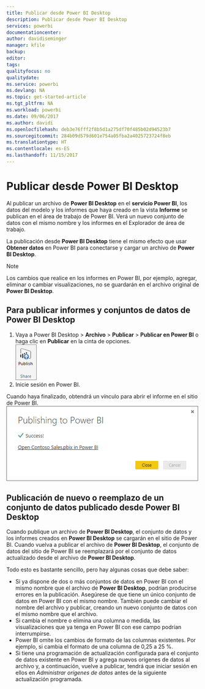 ```yaml
---
title: Publicar desde Power BI Desktop
description: Publicar desde Power BI Desktop
services: powerbi
documentationcenter: 
author: davidiseminger
manager: kfile
backup: 
editor: 
tags: 
qualityfocus: no
qualitydate: 
ms.service: powerbi
ms.devlang: NA
ms.topic: get-started-article
ms.tgt_pltfrm: NA
ms.workload: powerbi
ms.date: 09/06/2017
ms.author: davidi
ms.openlocfilehash: deb3e76fff2f8b5d1a275df70f485b02d94523b7
ms.sourcegitcommit: 284b09d579d601e754a05fba2a4025723724f8eb
ms.translationtype: HT
ms.contentlocale: es-ES
ms.lasthandoff: 11/15/2017
---
```

# <a name="publish-from-power-bi-desktop"></a>Publicar desde Power BI Desktop
Al publicar un archivo de **Power BI Desktop** en el **servicio Power BI**, los datos del modelo y los informes que haya creado en la vista **Informe** se publican en el área de trabajo de Power BI. Verá un nuevo conjunto de datos con el mismo nombre y los informes en el Explorador de área de trabajo.

La publicación desde **Power BI Desktop** tiene el mismo efecto que usar **Obtener datos** en Power BI para conectarse y cargar un archivo de **Power BI Desktop**.

> [!NOTE]
> Los cambios que realice en los informes en Power BI, por ejemplo, agregar, eliminar o cambiar visualizaciones, no se guardarán en el archivo original de **Power BI Desktop**.
> 
> 

## <a name="to-publish-a-power-bi-desktop-dataset-and-reports"></a>Para publicar informes y conjuntos de datos de Power BI Desktop
1. Vaya a Power BI Desktop \> **Archivo** \> **Publicar** \> **Publicar en Power BI** o haga clic en **Publicar** en la cinta de opciones.   
   ![](media/desktop-upload-desktop-files/pbid_publish_publishbutton.png)
2. Inicie sesión en Power BI.

Cuando haya finalizado, obtendrá un vínculo para abrir el informe en el sitio de Power BI.  
    ![](media/desktop-upload-desktop-files/pbid_publish_success.png)

## <a name="re-publish-or-replace-a-dataset-published-from-power-bi-desktop"></a>Publicación de nuevo o reemplazo de un conjunto de datos publicado desde Power BI Desktop
Cuando publique un archivo de **Power BI Desktop**, el conjunto de datos y los informes creados en **Power BI Desktop** se cargarán en el sitio de Power BI. Cuando vuelva a publicar el archivo de **Power BI Desktop**, el conjunto de datos del sitio de Power BI se reemplazará por el conjunto de datos actualizado desde el archivo de **Power BI Desktop**.

Todo esto es bastante sencillo, pero hay algunas cosas que debe saber:

* Si ya dispone de dos o más conjuntos de datos en Power BI con el mismo nombre que el archivo de **Power BI Desktop**, podrían producirse errores en la publicación. Asegúrese de que tiene un único conjunto de datos en Power BI con el mismo nombre. También puede cambiar el nombre del archivo y publicar, creando un nuevo conjunto de datos con el mismo nombre que el archivo.
* Si cambia el nombre o elimina una columna o medida, las visualizaciones que ya tenga en Power BI con ese campo podrían interrumpirse. 
* Power BI omite los cambios de formato de las columnas existentes. Por ejemplo, si cambia el formato de una columna de 0,25 a 25 %.
* Si tiene una programación de actualización configurada para el conjunto de datos existente en Power BI y agrega nuevos orígenes de datos al archivo y, a continuación, vuelve a publicar, tendrá que iniciar sesión en ellos en *Administrar orígenes de datos* antes de la siguiente actualización programada.

